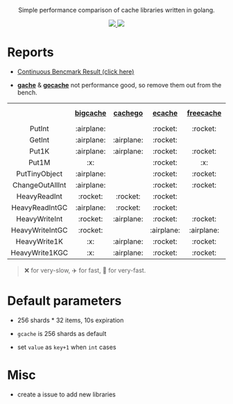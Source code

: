 
<p align="center">Simple performance comparison of cache libraries written in golang.</p>
<p align="center">
  <a href="https://github.com/benchplus/gocache/actions?query=workflow%3A%22gocache%22" alt="action status">
    <img src="https://github.com/benchplus/gocache/workflows/gocache/badge.svg"/>
  </a>
  <a href="https://benchplus.github.io/gocache/dev/bench/" alt="report">
    <img src="https://img.shields.io/badge/report-click--me-brightgreen.svg?style=flat">
  </a>
</p>

# Reports

- [Continuous Bencmark Result (click here) ](https://benchplus.github.io/gocache/dev/bench/)

- <a href="https://github.com/kpango/gache"><strong>gache</strong></a> & <a href="https://github.com/hlts2/gocache"><strong>gocache</strong></a> not performance good, so remove them out from the bench.

<table style="text-align: center">
   <tr>
      <td></td>
      <td><a href="https://github.com/allegro/bigcache"><strong>bigcache</strong></a></td>
      <td><a href="https://github.com/FishGoddess/cachego"><strong>cachego</strong></a></td>
      <td><a href="https://github.com/orca-zhang/ecache"><strong>ecache</strong></a></td>
      <td><a href="https://github.com/coocood/freecache"><strong>freecache</strong></a></td>
      <td><a href="https://github.com/bluele/gcache"><strong>gcache</strong></a></td>
      <td><a href="https://github.com/patrickmn/go-cache"><strong>go-cache</strong></a></td>
   </tr>
   <tr>
      <td>PutInt</td>
      <td>:airplane:</td>
      <td></td>
      <td>:rocket:</td>
      <td>:rocket:</td>
      <td>:airplane:</td>
      <td>:airplane:</td>
   </tr>
   <tr>
      <td>GetInt</td>
      <td>:airplane:</td>
      <td>:airplane:</td>
      <td>:rocket:</td>
      <td></td>
      <td>:airplane:</td>
      <td>:airplane:</td>
   </tr>
   <tr>
      <td>Put1K</td>
      <td>:airplane:</td>
      <td>:airplane:</td>
      <td>:rocket:</td>
      <td>:rocket:</td>
      <td>:rocket:</td>
      <td>:airplane:</td>
   </tr>
   <tr>
      <td>Put1M</td>
      <td>:x:</td>
      <td></td>
      <td>:rocket:</td>
      <td>:x:</td>
      <td>:airplane:</td>
      <td>:airplane:</td>
   </tr>
   <tr>
      <td>PutTinyObject</td>
      <td>:airplane:</td>
      <td></td>
      <td>:rocket:</td>
      <td>:rocket:</td>
      <td>:airplane:</td>
      <td></td>
   </tr>
   <tr>
      <td>ChangeOutAllInt</td>
      <td>:airplane:</td>
      <td></td>
      <td>:rocket:</td>
      <td>:rocket:</td>
      <td>:airplane:</td>
      <td>:airplane:</td>
   </tr>
   <tr>
      <td>HeavyReadInt</td>
      <td>:rocket:</td>
      <td>:rocket:</td>
      <td>:rocket:</td>
      <td></td>
      <td></td>
      <td>:rocket:</td>
   </tr>
   <tr>
      <td>HeavyReadIntGC</td>
      <td>:airplane:</td>
      <td>:rocket:</td>
      <td>:rocket:</td>
      <td></td>
      <td>:airplane:</td>
      <td>:airplane:</td>
   </tr>
   <tr>
      <td>HeavyWriteInt</td>
      <td>:rocket:</td>
      <td>:airplane:</td>
      <td>:rocket:</td>
      <td>:rocket:</td>
      <td></td>
      <td>:airplane:</td>
   </tr>
   <tr>
      <td>HeavyWriteIntGC</td>
      <td>:rocket:</td>
      <td></td>
      <td>:airplane:</td>
      <td>:airplane:</td>
      <td></td>
      <td></td>
   </tr>
   <tr>
      <td>HeavyWrite1K</td>
      <td>:x:</td>
      <td>:airplane:</td>
      <td>:rocket:</td>
      <td>:rocket:</td>
      <td></td>
      <td>:airplane:</td>
   </tr>
   <tr>
      <td>HeavyWrite1KGC</td>
      <td>:x:</td>
      <td>:airplane:</td>
      <td>:rocket:</td>
      <td>:rocket:</td>
      <td></td>
      <td>:airplane:</td>
   </tr>
</table>

> :x: for very-slow, :airplane: for fast, :rocket: for very-fast.

# Default parameters

- 256 shards * 32 items, 10s expiration

- `gcache` is 256 shards as default

- set `value` as `key+1` when `int` cases

# Misc

- create a issue to add new libraries
